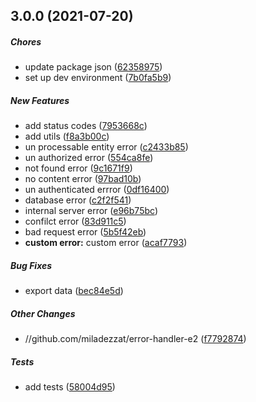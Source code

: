 ## 3.0.0 (2021-07-20)

##### Chores

*  update package json ([62358975](https://github.com/miladezzat/error-handler-e2/commit/62358975407e38f81408996f4efc359fcfe0d58a))
*  set up dev environment ([7b0fa5b9](https://github.com/miladezzat/error-handler-e2/commit/7b0fa5b9baadec7f4899e888126643417fa327fc))

##### New Features

*  add status codes ([7953668c](https://github.com/miladezzat/error-handler-e2/commit/7953668cfa13916579beefecf8093e419346db61))
*  add utils ([f8a3b00c](https://github.com/miladezzat/error-handler-e2/commit/f8a3b00cad1a4f59ed02c14bf8c655d05309d26f))
*  un processable entity error ([c2433b85](https://github.com/miladezzat/error-handler-e2/commit/c2433b85b076cd71c6d479e3cbcd1a5f623c3f64))
*  un authorized error ([554ca8fe](https://github.com/miladezzat/error-handler-e2/commit/554ca8fed724ada0de3187eef679d8d0d2f52c50))
*  not found error ([9c1671f9](https://github.com/miladezzat/error-handler-e2/commit/9c1671f9cbd959d4dec06bb8c2006cf7b8d110f8))
*  no content error ([97bad10b](https://github.com/miladezzat/error-handler-e2/commit/97bad10bdfdbcd9c8e3d9724971e60aaad2f0252))
*  un authenticated errror ([0df16400](https://github.com/miladezzat/error-handler-e2/commit/0df164000128a15ae49ff0332c435b7f8e2c2175))
*  database error ([c2f2f541](https://github.com/miladezzat/error-handler-e2/commit/c2f2f541fcfd93967cb78f979ce4ed998840a8d9))
*  internal server error ([e96b75bc](https://github.com/miladezzat/error-handler-e2/commit/e96b75bcb19c4437eade836c2e405b3f9cff3910))
*  confilct error ([83d911c5](https://github.com/miladezzat/error-handler-e2/commit/83d911c58bebef8acf8e9bc0ee6f42a19b227842))
*  bad request error ([5b5f42eb](https://github.com/miladezzat/error-handler-e2/commit/5b5f42eb1f22d92f10b2d7cb2571047ea0032cef))
* **custom error:**  custom error ([acaf7793](https://github.com/miladezzat/error-handler-e2/commit/acaf77936b930e9ac6da1e2f9085366521c5ad81))

##### Bug Fixes

*  export data ([bec84e5d](https://github.com/miladezzat/error-handler-e2/commit/bec84e5de623510fd123056beaf1ab1d96d7fd75))

##### Other Changes

* //github.com/miladezzat/error-handler-e2 ([f7792874](https://github.com/miladezzat/error-handler-e2/commit/f779287450a1f6ff22764966fc561349c69c6cb9))

##### Tests

*  add tests ([58004d95](https://github.com/miladezzat/error-handler-e2/commit/58004d9544275a8ebf8e139400bfcfa65efa0292))

